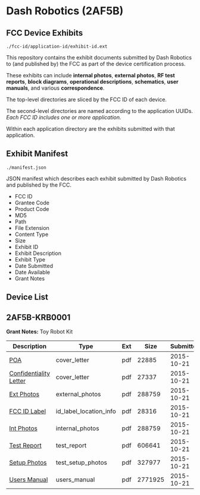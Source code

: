 # Dash Robotics (2AF5B)
## FCC Device Exhibits

```
./fcc-id/application-id/exhibit-id.ext
```

This repository contains the exhibit documents submitted by Dash Robotics to (and published by) the FCC as part of the device certification process.

These exhibits can include **internal photos**, **external photos**, **RF test reports**, **block diagrams**, **operational descriptions**, **schematics**, **user manuals**, and various **correspondence**.

The top-level directories are sliced by the FCC ID of each device.

The second-level directories are named according to the application UUIDs. *Each FCC ID includes one or more application.*

Within each application directory are the exhibits submitted with that application. 

## Exhibit Manifest

```
./manifest.json
```

JSON manifest which describes each exhibit submitted by Dash Robotics and published by the FCC.

- FCC ID
- Grantee Code
- Product Code
- MD5
- Path
- File Extension
- Content Type
- Size
- Exhibit ID
- Exhibit Description
- Exhibit Type
- Date Submitted
- Date Available
- Grant Notes

## Device List
## 2AF5B-KRB0001
**Grant Notes:** Toy Robot Kit

| Description | Type | Ext | Size | Submitted | Available |
| ----------- | ---- | --- | ---- | --------- | --------- |
| [POA](2AF5B-KRB0001/8e859cca4a8d98e561c451b377889e74/2789345.pdf) | cover_letter | pdf | 22885 | 2015-10-21 | 2015-10-21 |
| [Confidentiality Letter](2AF5B-KRB0001/8e859cca4a8d98e561c451b377889e74/2789346.pdf) | cover_letter | pdf | 27337 | 2015-10-21 | 2015-10-21 |
| [Ext Photos](2AF5B-KRB0001/8e859cca4a8d98e561c451b377889e74/2789348.pdf) | external_photos | pdf | 288759 | 2015-10-21 | 2016-04-17 |
| [FCC ID Label](2AF5B-KRB0001/8e859cca4a8d98e561c451b377889e74/2789349.pdf) | id_label_location_info | pdf | 28316 | 2015-10-21 | 2015-10-21 |
| [Int Photos](2AF5B-KRB0001/8e859cca4a8d98e561c451b377889e74/2789348.pdf) | internal_photos | pdf | 288759 | 2015-10-21 | 2016-04-17 |
| [Test Report](2AF5B-KRB0001/8e859cca4a8d98e561c451b377889e74/2789353.pdf) | test_report | pdf | 606641 | 2015-10-21 | 2015-10-21 |
| [Setup Photos](2AF5B-KRB0001/8e859cca4a8d98e561c451b377889e74/2789354.pdf) | test_setup_photos | pdf | 327977 | 2015-10-21 | 2016-04-17 |
| [Users Manual](2AF5B-KRB0001/8e859cca4a8d98e561c451b377889e74/2789355.pdf) | users_manual | pdf | 2771925 | 2015-10-21 | 2016-04-17 |
